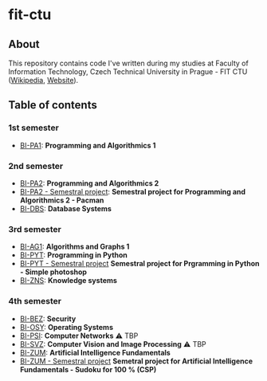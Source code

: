 # fit-ctu

## About
This repository contains code I've written during my studies at Faculty of Information Technology, Czech Technical University in Prague - FIT CTU ([Wikipedia](https://en.wikipedia.org/wiki/Faculty_of_Information_Technology,_Czech_Technical_University_in_Prague), [Website](https://fit.cvut.cz/cs)).

## Table of contents
### 1st semester
* [BI-PA1](/bi-pa1): **Programming and Algorithmics 1**

### 2nd semester
* [BI-PA2](/bi-pa2): **Programming and Algorithmics 2**
* [BI-PA2 - Semestral project](/bi-pa2-pacman): **Semestral project for Programming and Algorithmics 2 - Pacman**
* [BI-DBS](/bi-dbs): **Database Systems**

### 3rd semester
* [BI-AG1](/bi-ag1): **Algorithms and Graphs 1**
* [BI-PYT](/bi-pyt): **Programming in Python**
* [BI-PYT - Semestral project](/bi-pyt-graphic-editor) **Semestral project for Prgramming in Python - Simple photoshop**
* [BI-ZNS](/bi-zns): **Knowledge systems**

### 4th semester
* [BI-BEZ](/bi-bez): **Security**
* [BI-OSY](/bi-osy): **Operating Systems**
* [BI-PSI](/bi-psi): **Computer Networks** :warning: TBP
* [BI-SVZ](/bi-svz): **Computer Vision and Image Processing** :warning: TBP
* [BI-ZUM](/bi-zum): **Artificial Intelligence Fundamentals**
* [BI-ZUM - Semestral project](/bi-zum-sudoku-csp) **Semetral project for Artificial Intelligence Fundamentals - Sudoku for 100 % (CSP)**
